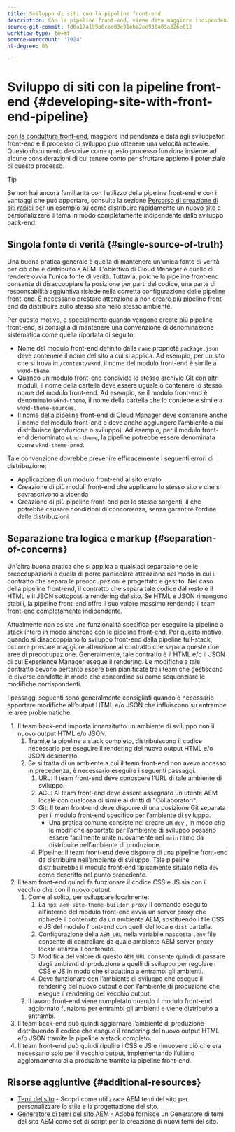 ```yaml
---
title: Sviluppo di siti con la pipeline front-end
description: Con la pipeline front-end, viene data maggiore indipendenza agli sviluppatori front-end e il processo di sviluppo può ottenere una notevole velocità.
source-git-commit: fd6a17a199b6cae03e91eba2ee938a03a326e612
workflow-type: tm+mt
source-wordcount: '1024'
ht-degree: 0%

---
```



# Sviluppo di siti con la pipeline front-end {#developing-site-with-front-end-pipeline}

[con la conduttura front-end,](/help/implementing/cloud-manager/configuring-pipelines/introduction-ci-cd-pipelines.md#front-end) maggiore indipendenza è data agli sviluppatori front-end e il processo di sviluppo può ottenere una velocità notevole. Questo documento descrive come questo processo funziona insieme ad alcune considerazioni di cui tenere conto per sfruttare appieno il potenziale di questo processo.

>[!TIP]
>
>Se non hai ancora familiarità con l’utilizzo della pipeline front-end e con i vantaggi che può apportare, consulta la sezione [Percorso di creazione di siti rapidi](/help/journey-sites/quick-site/overview.md) per un esempio su come distribuire rapidamente un nuovo sito e personalizzare il tema in modo completamente indipendente dallo sviluppo back-end.

## Singola fonte di verità {#single-source-of-truth}

Una buona pratica generale è quella di mantenere un&#39;unica fonte di verità per ciò che è distribuito a AEM. L&#39;obiettivo di Cloud Manager è quello di rendere ovvia l&#39;unica fonte di verità. Tuttavia, poiché la pipeline front-end consente di disaccoppiare la posizione per parti del codice, una parte di responsabilità aggiuntiva risiede nella corretta configurazione delle pipeline front-end. È necessario prestare attenzione a non creare più pipeline front-end da distribuire sullo stesso sito nello stesso ambiente.

Per questo motivo, e specialmente quando vengono create più pipeline front-end, si consiglia di mantenere una convenzione di denominazione sistematica come quella riportata di seguito:

* Nome del modulo front-end definito dalla `name` proprietà `package.json` deve contenere il nome del sito a cui si applica. Ad esempio, per un sito che si trova in `/content/wknd`, il nome del modulo front-end è simile a `wknd-theme`.
* Quando un modulo front-end condivide lo stesso archivio Git con altri moduli, il nome della cartella deve essere uguale o contenere lo stesso nome del modulo front-end. Ad esempio, se il modulo front-end è denominato `wknd-theme`, il nome della cartella che lo contiene è simile a `wknd-theme-sources`.
* Il nome della pipeline front-end di Cloud Manager deve contenere anche il nome del modulo front-end e deve anche aggiungere l’ambiente a cui distribuisce (produzione o sviluppo). Ad esempio, per il modulo front-end denominato `wknd-theme`, la pipeline potrebbe essere denominata come `wknd-theme-prod`.

Tale convenzione dovrebbe prevenire efficacemente i seguenti errori di distribuzione:

* Applicazione di un modulo front-end al sito errato
* Creazione di più moduli front-end che applicano lo stesso sito e che si sovrascrivono a vicenda
* Creazione di più pipeline front-end per le stesse sorgenti, il che potrebbe causare condizioni di concorrenza, senza garantire l’ordine delle distribuzioni

## Separazione tra logica e markup {#separation-of-concerns}

Un&#39;altra buona pratica che si applica a qualsiasi separazione delle preoccupazioni è quella di porre particolare attenzione nel modo in cui il contratto che separa le preoccupazioni è progettato e gestito. Nel caso della pipeline front-end, il contratto che separa tale codice dal resto è il HTML e il JSON sottoposti a rendering dal sito. Se HTML e JSON rimangono stabili, la pipeline front-end offre il suo valore massimo rendendo il team front-end completamente indipendente.

Attualmente non esiste una funzionalità specifica per eseguire la pipeline a stack intero in modo sincrono con le pipeline front-end. Per questo motivo, quando si disaccoppiano lo sviluppo front-end dalla pipeline full-stack, occorre prestare maggiore attenzione al contratto che separa queste due aree di preoccupazione. Generalmente, tale contratto è il HTML e/o il JSON di cui Experience Manager esegue il rendering. Le modifiche a tale contratto devono pertanto essere ben pianificate tra i team che gestiscono le diverse condotte in modo che concordino su come sequenziare le modifiche corrispondenti.

I passaggi seguenti sono generalmente consigliati quando è necessario apportare modifiche all’output HTML e/o JSON che influiscono su entrambe le aree problematiche.

1. Il team back-end imposta innanzitutto un ambiente di sviluppo con il nuovo output HTML e/o JSON.
   1. Tramite la pipeline a stack completo, distribuiscono il codice necessario per eseguire il rendering del nuovo output HTML e/o JSON desiderato.
   1. Se si tratta di un ambiente a cui il team front-end non aveva accesso in precedenza, è necessario eseguire i seguenti passaggi.
      1. URL: Il team front-end deve conoscere l’URL di tale ambiente di sviluppo.
      1. ACL: Al team front-end deve essere assegnato un utente AEM locale con qualcosa di simile ai diritti di &quot;Collaboratori&quot;.
      1. Git: Il team front-end deve disporre di una posizione Git separata per il modulo front-end specifico per l’ambiente di sviluppo.
         * Una pratica comune consiste nel creare un `dev` , in modo che le modifiche apportate per l’ambiente di sviluppo possano essere facilmente unite nuovamente nel `main` ramo da distribuire nell’ambiente di produzione.
      1. Pipeline: Il team front-end deve disporre di una pipeline front-end da distribuire nell’ambiente di sviluppo. Tale pipeline distribuirebbe il modulo front-end tipicamente situato nella `dev` come descritto nel punto precedente.
1. Il team front-end quindi fa funzionare il codice CSS e JS sia con il vecchio che con il nuovo output.
   1. Come al solito, per sviluppare localmente:
      1. La `npx aem-site-theme-builder proxy` Il comando eseguito all’interno del modulo front-end avvia un server proxy che richiede il contenuto da un ambiente AEM, sostituendo i file CSS e JS del modulo front-end con quelli del locale `dist` cartella.
      1. Configurazione della `AEM_URL` nella variabile nascosta `.env` file consente di controllare da quale ambiente AEM server proxy locale utilizza il contenuto.
      1. Modifica del valore di questo `AEM_URL` consente quindi di passare dagli ambienti di produzione a quelli di sviluppo per regolare i CSS e JS in modo che si adattino a entrambi gli ambienti.
      1. Deve funzionare con l’ambiente di sviluppo che esegue il rendering del nuovo output e con l’ambiente di produzione che esegue il rendering del vecchio output.
   1. Il lavoro front-end viene completato quando il modulo front-end aggiornato funziona per entrambi gli ambienti e viene distribuito a entrambi.
1. Il team back-end può quindi aggiornare l’ambiente di produzione distribuendo il codice che esegue il rendering del nuovo output HTML e/o JSON tramite la pipeline a stack completo.
1. Il team front-end può quindi ripulire i CSS e JS e rimuovere ciò che era necessario solo per il vecchio output, implementando l’ultimo aggiornamento alla produzione tramite la pipeline front-end.

## Risorse aggiuntive {#additional-resources}

* [Temi del sito](/help/sites-cloud/administering/site-creation/site-themes.md) - Scopri come utilizzare AEM temi del sito per personalizzare lo stile e la progettazione del sito.
* [Generatore di temi del sito AEM](https://github.com/adobe/aem-site-theme-builder) - Adobe fornisce un Generatore di temi del sito AEM come set di script per la creazione di nuovi temi del sito.
